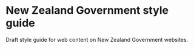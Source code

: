 # New Zealand Government style guide 

Draft style guide for web content on New Zealand Government websites.
